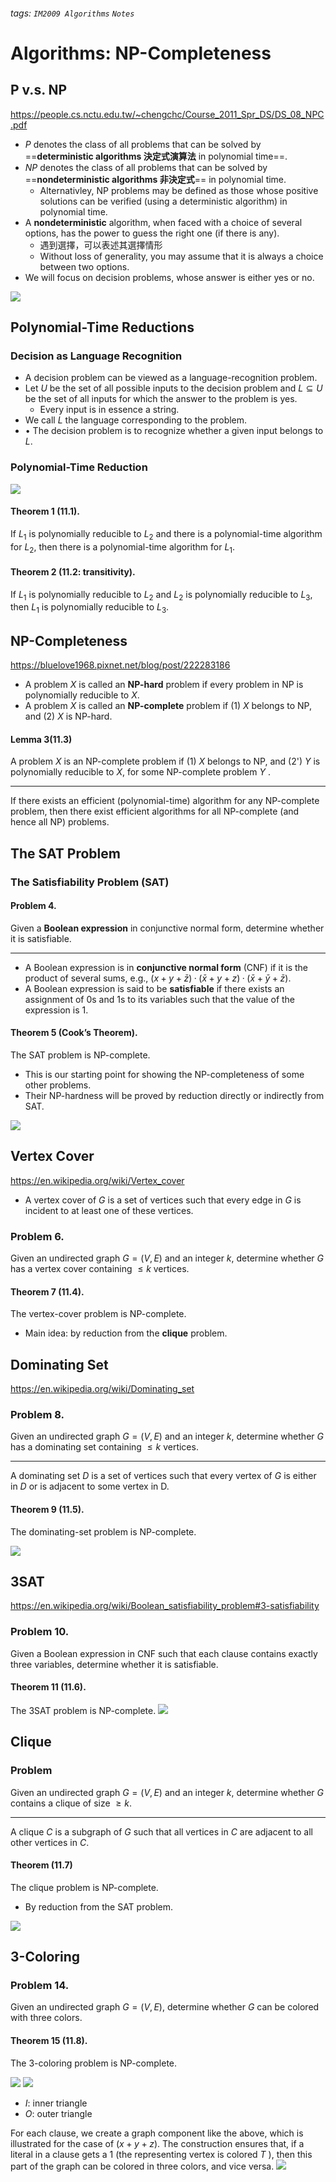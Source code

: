 ###### tags: `IM2009 Algorithms` `Notes`
# Algorithms: NP-Completeness
## P v.s. NP
https://people.cs.nctu.edu.tw/~chengchc/Course_2011_Spr_DS/DS_08_NPC.pdf
* $P$ denotes the class of all problems that can be solved by ==**deterministic algorithms 決定式演算法** in polynomial time==.
* $NP$ denotes the class of all problems that can be solved by ==**nondeterministic algorithms 非決定式**== in polynomial time.
    * Alternativley, NP problems may be defined as those whose positive solutions can be verified (using a deterministic algorithm) in polynomial time. 
* A **nondeterministic** algorithm, when faced with a choice of several options, has the power to guess the right one (if there is any).
    * 遇到選擇，可以表述其選擇情形
    * Without loss of generality, you may assume that it is always a choice between two options. 
* We will focus on decision problems, whose answer is either yes or no.

![](https://i.imgur.com/tdFw9Eb.png)


## Polynomial-Time Reductions
### Decision as Language Recognition
* A decision problem can be viewed as a language-recognition problem.
* Let $U$ be the set of all possible inputs to the decision problem and $L ⊆ U$ be the set of all inputs for which the answer to the problem is yes.
    * Every input is in essence a string. 
* We call $L$ the language corresponding to the problem.
* • The decision problem is to recognize whether a given input belongs to $L$.

### Polynomial-Time Reduction
![](https://i.imgur.com/skzsuvg.png)

#### Theorem 1 (11.1). 
If $L_1$ is polynomially reducible to $L_2$ and there is a polynomial-time algorithm for $L_2$, then there is a polynomial-time algorithm for $L_1$.

#### Theorem 2 (11.2: transitivity). 
If $L_1$ is polynomially reducible to $L_2$ and $L_2$ is polynomially reducible to $L_3$, then $L_1$ is polynomially reducible to $L_3$.


##  NP-Completeness
https://bluelove1968.pixnet.net/blog/post/222283186
* A problem $X$ is called an **NP-hard** problem if every problem in NP is polynomially reducible to $X$.
* A problem $X$ is called an **NP-complete** problem if (1) $X$ belongs to NP, and (2) $X$ is NP-hard.

#### Lemma 3(11.3)
A problem $X$ is an NP-complete problem if (1) $X$ belongs to NP, and (2') $Y$ is polynomially reducible to $X$, for some NP-complete problem $Y$ .

***
If there exists an efficient (polynomial-time) algorithm for any NP-complete problem, then there exist efficient algorithms for all NP-complete (and hence all NP) problems.



## The SAT Problem
### The Satisfiability Problem (SAT)
#### Problem 4. 
Given a **Boolean expression** in conjunctive normal form, determine whether it is satisfiable.
***
* A Boolean expression is in **conjunctive normal form** (CNF) if it is the product of several sums, e.g., $(x + y + \bar{z})·(\bar{x} + y + z)·(\bar{x} + \bar{y} + \bar{z})$.
*  A Boolean expression is said to be **satisfiable** if there exists an assignment of $0$s and $1$s to its variables such that the value of the expression is $1$.

#### Theorem 5 (Cook’s Theorem). 
The SAT problem is NP-complete.
* This is our starting point for showing the NP-completeness of some other problems.
* Their NP-hardness will be proved by reduction directly or indirectly from SAT.

![](https://i.imgur.com/ey5wiEO.png)


## Vertex Cover
https://en.wikipedia.org/wiki/Vertex_cover
* A vertex cover of $G$ is a set of vertices such that every edge in $G$ is incident to at least one of these vertices.

### Problem 6. 
Given an undirected graph $G = (V, E)$ and an integer $k$, determine whether $G$ has a vertex cover containing $\le k$ vertices.

#### Theorem 7 (11.4). 
The vertex-cover problem is NP-complete.
* Main idea: by reduction from the **clique** problem.


## Dominating Set
https://en.wikipedia.org/wiki/Dominating_set
### Problem 8. 
Given an undirected graph $G = (V, E)$ and an integer $k$, determine whether $G$ has a dominating set containing $\le k$ vertices.
***
A dominating set $D$ is a set of vertices such that every vertex of $G$ is either in $D$ or is adjacent to some vertex in D.

#### Theorem 9 (11.5). 
The dominating-set problem is NP-complete.

![](https://i.imgur.com/gbZlH1J.png)


## 3SAT
https://en.wikipedia.org/wiki/Boolean_satisfiability_problem#3-satisfiability
### Problem 10. 
Given a Boolean expression in CNF such that each clause contains exactly three variables, determine whether it is satisfiable.

#### Theorem 11 (11.6). 
The 3SAT problem is NP-complete.
![](https://i.imgur.com/U8mKRwp.png)


## Clique
### Problem
Given an undirected graph $G = (V,E)$ and an integer $k$, determine whether $G$ contains a clique of size $\ge k$.
*** 
A clique $C$ is a subgraph of $G$ such that all vertices in $C$ are adjacent to all other vertices in $C$.

#### Theorem (11.7)
The clique problem is NP-complete.
* By reduction from the SAT problem.

![](https://i.imgur.com/VQqp5Dd.png)


## 3-Coloring
### Problem 14. 
Given an undirected graph $G = (V, E)$, determine whether $G$ can be colored with three colors.

#### Theorem 15 (11.8). 
The 3-coloring problem is NP-complete.

![](https://i.imgur.com/23SC4j0.png)
![](https://i.imgur.com/bmbh2TM.png)
* $I$: inner triangle
* $O$: outer triangle

For each clause, we create a graph component like the above, which is illustrated for the case of $(x + y + z)$. The construction ensures that, if a literal in a clause gets a $1$ (the representing vertex is colored $T$ ), then this part of the graph can be colored in three colors, and vice versa. 
![](https://i.imgur.com/ei8564N.png)
